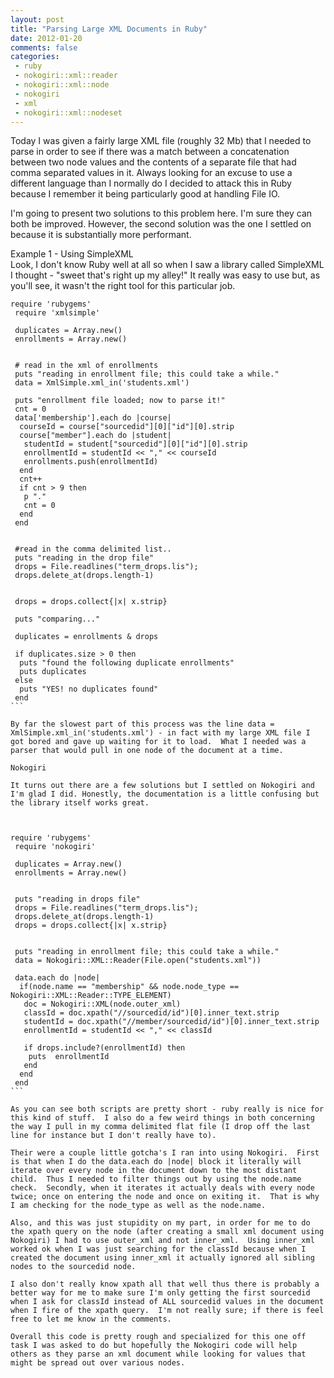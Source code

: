```yaml
---
layout: post
title: "Parsing Large XML Documents in Ruby"
date: 2012-01-20
comments: false
categories:
 - ruby
 - nokogiri::xml::reader
 - nokogiri::xml::node
 - nokogiri
 - xml
 - nokogiri::xml::nodeset
---
```

Today I was given a fairly large XML file (roughly 32 Mb) that I needed to
parse in order to see if there was a match between a concatenation between two
node values and the contents of a separate file that had comma separated
values in it.  Always looking for an excuse to use a different language than I
normally do I decided to attack this in Ruby because I remember it being
particularly good at handling File IO.  
  
I'm going to present two solutions to this problem here.  I'm sure they can
both be improved.  However, the second solution was the one I settled on
because it is substantially more performant.  
  
Example 1 - Using SimpleXML  
Look, I don't know Ruby well at all so when I saw a library called SimpleXML I
thought - "sweet that's right up my alley!"  It really was easy to use but, as
you'll see, it wasn't the right tool for this particular job.  
  
  

    
    
    require 'rubygems'  
     require 'xmlsimple'  
      
     duplicates = Array.new()  
     enrollments = Array.new()  
      
      
     # read in the xml of enrollments  
     puts "reading in enrollment file; this could take a while."  
     data = XmlSimple.xml_in('students.xml')  
      
     puts "enrollment file loaded; now to parse it!"  
     cnt = 0  
     data['membership'].each do |course|  
      courseId = course["sourcedid"][0]["id"][0].strip  
      course["member"].each do |student|  
       studentId = student["sourcedid"][0]["id"][0].strip  
       enrollmentId = studentId << "," << courseId  
       enrollments.push(enrollmentId)  
      end  
      cnt++  
      if cnt > 9 then  
       p "."  
       cnt = 0  
      end  
     end  
      
      
     #read in the comma delimited list..  
     puts "reading in the drop file"  
     drops = File.readlines("term_drops.lis");  
     drops.delete_at(drops.length-1)  
      
      
     drops = drops.collect{|x| x.strip}  
      
     puts "comparing..."  
      
     duplicates = enrollments & drops  
      
     if duplicates.size > 0 then  
      puts "found the following duplicate enrollments"  
      puts duplicates  
     else  
      puts "YES! no duplicates found"  
     end  
    ```
      
    By far the slowest part of this process was the line data = XmlSimple.xml_in('students.xml') - in fact with my large XML file I got bored and gave up waiting for it to load.  What I needed was a parser that would pull in one node of the document at a time.  
      
    Nokogiri  
      
    It turns out there are a few solutions but I settled on Nokogiri and I'm glad I did. Honestly, the documentation is a little confusing but the library itself works great.    
    
    
    
    require 'rubygems'  
     require 'nokogiri'  
      
     duplicates = Array.new()  
     enrollments = Array.new()  
      
      
     puts "reading in drops file"  
     drops = File.readlines("term_drops.lis");  
     drops.delete_at(drops.length-1)  
     drops = drops.collect{|x| x.strip}  
      
      
     puts "reading in enrollment file; this could take a while."  
     data = Nokogiri::XML::Reader(File.open("students.xml"))  
      
     data.each do |node|  
      if(node.name == "membership" && node.node_type == Nokogiri::XML::Reader::TYPE_ELEMENT)  
       doc = Nokogiri::XML(node.outer_xml)  
       classId = doc.xpath("//sourcedid/id")[0].inner_text.strip  
       studentId = doc.xpath("//member/sourcedid/id")[0].inner_text.strip  
       enrollmentId = studentId << "," << classId  
      
       if drops.include?(enrollmentId) then  
        puts  enrollmentId  
       end  
      end  
     end  
    ```
      
    As you can see both scripts are pretty short - ruby really is nice for this kind of stuff.  I also do a few weird things in both concerning the way I pull in my comma delimited flat file (I drop off the last line for instance but I don't really have to).  
      
    Their were a couple little gotcha's I ran into using Nokogiri.  First is that when I do the data.each do |node| block it literally will iterate over every node in the document down to the most distant child.  Thus I needed to filter things out by using the node.name check.  Secondly, when it iterates it actually deals with every node twice; once on entering the node and once on exiting it.  That is why I am checking for the node_type as well as the node.name.  
      
    Also, and this was just stupidity on my part, in order for me to do the xpath query on the node (after creating a small xml document using Nokogiri) I had to use outer_xml and not inner_xml.  Using inner_xml worked ok when I was just searching for the classId because when I created the document using inner_xml it actually ignored all sibling nodes to the sourcedid node.   
      
    I also don't really know xpath all that well thus there is probably a better way for me to make sure I'm only getting the first sourcedid when I ask for classId instead of ALL sourcedid values in the document when I fire of the xpath query.  I'm not really sure; if there is feel free to let me know in the comments.  
      
    Overall this code is pretty rough and specialized for this one off task I was asked to do but hopefully the Nokogiri code will help others as they parse an xml document while looking for values that might be spread out over various nodes.  
      
      
    
    
    
    

